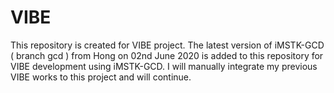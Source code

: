 # VIBE
This repository is created for VIBE project. The latest version of iMSTK-GCD ( branch gcd ) from Hong on 02nd June 2020 is added to this repository for VIBE development using iMSTK-GCD. I will manually integrate my previous VIBE works to this project and will continue.
